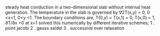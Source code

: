  steady heat conduction in a two-dimensional slab without internal heat generation.
 The temperature in the slab is governed by
 ∇2T(x,y) = 0, 0 <x<1, 0<y <1.
 The boundary conditions are,
 T(0,y) = T(x,1) = 0, T(x,0) = 1, 
 ∂T/∂x =0 at x=1
solved this numerically by different iterative schemes;
1 . point jacobi
2 . gauss seidel
3 . successive over relaxation

 